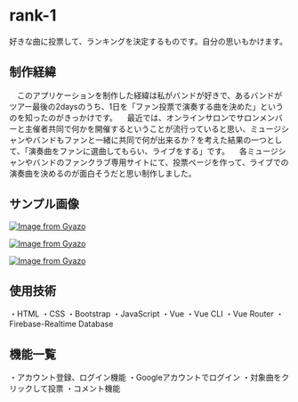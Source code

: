 # rank-1
好きな曲に投票して、ランキングを決定するものです。自分の思いもかけます。

## 制作経緯
　このアプリケーションを制作した経緯は私がバンドが好きで、あるバンドがツアー最後の2daysのうち、1日を「ファン投票で演奏する曲を決めた」というのを知ったのがきっかけです。
　最近では、オンラインサロンでサロンメンバーと主催者共同で何かを開催するということが流行っていると思い、ミュージシャンやバンドもファンと一緒に共同で何が出来るか？を考えた結果の一つとして、「演奏曲をファンに選曲してもらい、ライブをする」です。
　各ミュージシャンやバンドのファンクラブ専用サイトにて、投票ページを作って、ライブでの演奏曲を決めるのが面白そうだと思い制作しました。


## サンプル画像
[![Image from Gyazo](https://i.gyazo.com/f40bae7abb24a2d5fdacc90dde53b435.png)](https://gyazo.com/f40bae7abb24a2d5fdacc90dde53b435)

[![Image from Gyazo](https://i.gyazo.com/14c0268830d27c9c0b4f6cf9e017ee13.png)](https://gyazo.com/14c0268830d27c9c0b4f6cf9e017ee13)

[![Image from Gyazo](https://i.gyazo.com/6f476e42ac2574797642e043a00f30d5.png)](https://gyazo.com/6f476e42ac2574797642e043a00f30d5)

## 使用技術
・HTML
・CSS
・Bootstrap
・JavaScript
・Vue
・Vue CLI
・Vue Router
・Firebase-Realtime Database


## 機能一覧
・アカウント登録、ログイン機能
・Googleアカウントでログイン
・対象曲をクリックして投票
・コメント機能
